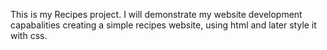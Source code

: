 This is my Recipes project.
I will demonstrate my website development capabalities creating a simple recipes website, using html and later style it with css.